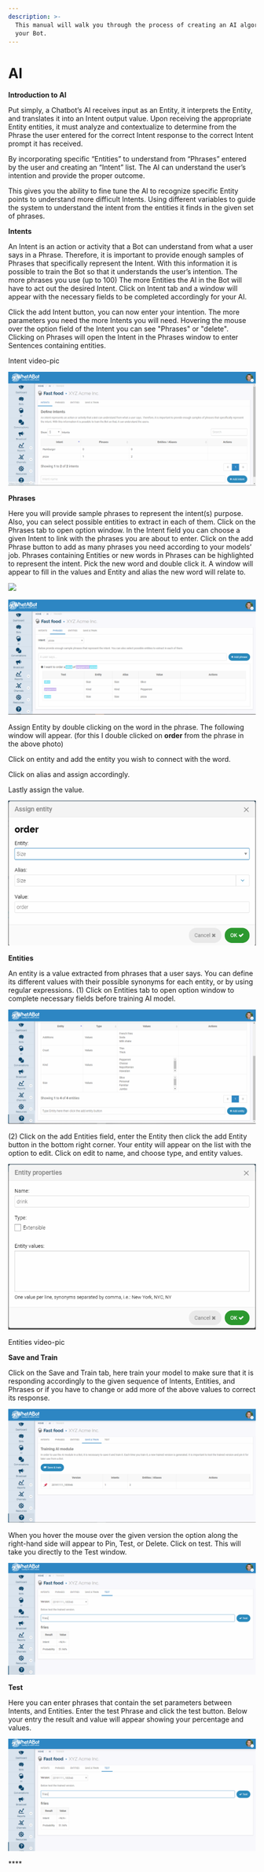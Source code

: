 ```yaml
---
description: >-
  This manual will walk you through the process of creating an AI algorithm for
  your Bot.
---
```


# AI



**Introduction to AI**

Put simply, a Chatbot’s AI receives input as an Entity, it interprets the Entity, and translates it into an Intent output value. Upon receiving the appropriate Entity entities, it must analyze and contextualize to determine from the Phrase the user entered for the correct Intent response to the correct Intent prompt it has received.

By incorporating specific “Entities” to understand from “Phrases” entered by the user and creating an “Intent” list. The AI can understand the user’s intention and provide the proper outcome.

This gives you the ability to fine tune the AI to recognize specific Entity points to understand more difficult Intents. Using different variables to guide the system to understand the intent from the entities it finds in the given set of phrases.

**Intents** 

 An Intent is an action or activity that a Bot can understand from what a user says in a Phrase. Therefore, it is important to provide enough samples of Phrases that specifically represent the Intent. With this information it is possible to train the Bot so that it understands the user’s intention. The more phrases you use \(up to 100\) The more Entities the AI in the Bot will have to act out the desired Intent. Click on Intent tab and a window will appear with the necessary fields to be completed accordingly for your AI.

Click the add Intent button, you can now enter your intention. The more parameters you need the more Intents you will need. Hovering the mouse over the  option field of the Intent you can see "Phrases" or "delete". Clicking on Phrases will open the Intent in the Phrases window to enter Sentences containing entities.

Intent video-pic

![](.gitbook/assets/capture.PNG)

**Phrases**

Here you will provide sample phrases to represent the intent\(s\) purpose. Also, you can select possible entities to extract in each of them. Click on the Phrases tab to open option window. In the Intent field you can choose a given Intent to link with the phrases you are about to enter.  Click on the add Phrase button to add as many phrases you need according to your models’ job. Phrases containing Entities or new words in Phrases can be highlighted to represent the intent. Pick the new word and double click it. A window will appear to fill in the values and Entity and alias the new word will relate to.

![](file:///C:/Users/T/AppData/Local/Temp/msohtmlclip1/01/clip_image004.jpg)

![](.gitbook/assets/phrases.PNG)

Assign Entity by double clicking on the word in the phrase. The following window will appear. \(for this I double clicked on **order** from the phrase in the above photo\)

Click on entity and add the entity you wish to connect with the word.

Click on alias and assign accordingly. 

Lastly assign the value.

![](.gitbook/assets/selectword.PNG)

**Entities**

An entity is a value extracted from phrases that a user says. You can define its different values with their possible synonyms for each entity, or by using regular expressions. \(1\) Click on Entities tab to open option window to complete necessary fields before training AI model.

![](.gitbook/assets/add-entity%20%281%29.PNG)

\(2\) Click on the add Entities field, enter the Entity then click the add Entity button in the bottom right corner. Your entity will appear on the list with the option to edit. Click on edit to name, and choose type, and entity values.

![](.gitbook/assets/entity-properties.PNG)

Entities video-pic

**Save and Train**

 Click on the  Save and Train tab, here train your model to make sure that it is responding accordingly to the given sequence of Intents, Entities, and Phrases or if you have to change or add more of the above values to correct its response.

![](.gitbook/assets/sve-and-train.PNG)

When you hover the mouse over the given version the option along the right-hand side will appear to Pin, Test, or Delete. Click on test. This will take you directly to the Test window.

![](.gitbook/assets/test.PNG)

**Test**

Here you can enter phrases that contain the set parameters between Intents, and Entities. Enter the test Phrase and click the test button. Below your entry the result and value will appear showing your percentage and values.

![](.gitbook/assets/test%20%281%29.PNG)

\*\*\*\*

